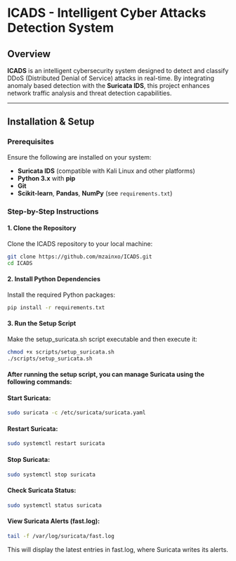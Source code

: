 # ICADS - Intelligent Cyber Attacks Detection System
## Overview

**ICADS** is an intelligent cybersecurity system designed to detect and classify DDoS (Distributed Denial of Service) attacks in real-time. By integrating anomaly based detection with the **Suricata IDS**, this project enhances network traffic analysis and threat detection capabilities.

---

## Installation & Setup

### Prerequisites

Ensure the following are installed on your system:

- **Suricata IDS** (compatible with Kali Linux and other platforms)
- **Python 3.x** with **pip**
- **Git**
- **Scikit-learn**, **Pandas**, **NumPy** (see `requirements.txt`)

### Step-by-Step Instructions

#### 1. Clone the Repository

Clone the ICADS repository to your local machine:

```bash
git clone https://github.com/mzainxo/ICADS.git
cd ICADS
```

#### 2. Install Python Dependencies
Install the required Python packages:

```bash
pip install -r requirements.txt
```
#### 3. Run the Setup Script
Make the setup_suricata.sh script executable and then execute it:

```bash
chmod +x scripts/setup_suricata.sh
./scripts/setup_suricata.sh
```
#### After running the setup script, you can manage Suricata using the following commands:

#### Start Suricata:

```bash
sudo suricata -c /etc/suricata/suricata.yaml
```
#### Restart Suricata:

```bash
sudo systemctl restart suricata
```
#### Stop Suricata:

```bash
sudo systemctl stop suricata
```
#### Check Suricata Status:
```bash
sudo systemctl status suricata
```

#### View Suricata Alerts (fast.log):
```bash
tail -f /var/log/suricata/fast.log
```
This will display the latest entries in fast.log, where Suricata writes its alerts.
